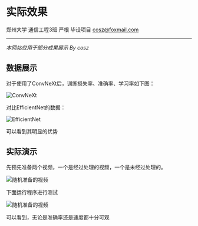 # 实际效果

郑州大学 通信工程3班 严根 毕设项目 cosz@foxmail.com

----------------------------------------------------

*本网站仅用于部分成果展示  By cosz*

## 数据展示

对于使用了ConvNeXt后，训练损失率、准确率、学习率如下图：

![ConvNeXt](https://www.z4a.net/images/2022/04/12/ConvNeXt.jpg)

对比EfficientNet的数据：

![EfficientNet](https://www.z4a.net/images/2022/04/12/EfficientNet.jpg)

可以看到其明显的优势



## 实际演示

先预先准备两个视频，一个是经过处理的视频，一个是未经过处理的。

![随机准备的视频](https://www.z4a.net/images/2022/04/12/62ac7c315dd1c2de777a55411ec03051.jpg)

下面运行程序进行测试

![随机准备的视频](https://www.z4a.net/images/2022/04/12/85ded3030694e498a3ae4bb71c000d5d.gif)

可以看到，无论是准确率还是速度都十分可观